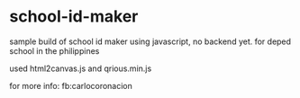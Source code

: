 # school-id-maker
sample build of school id maker using javascript, no backend yet.
for deped school in the philippines

used html2canvas.js and qrious.min.js

for more info: fb:carlocoronacion
